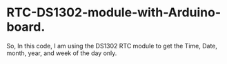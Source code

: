 # RTC-DS1302-module-with-Arduino-board.

So, In this code, I am using the DS1302 RTC module to get the Time, Date, month, year, and week of the day only.
